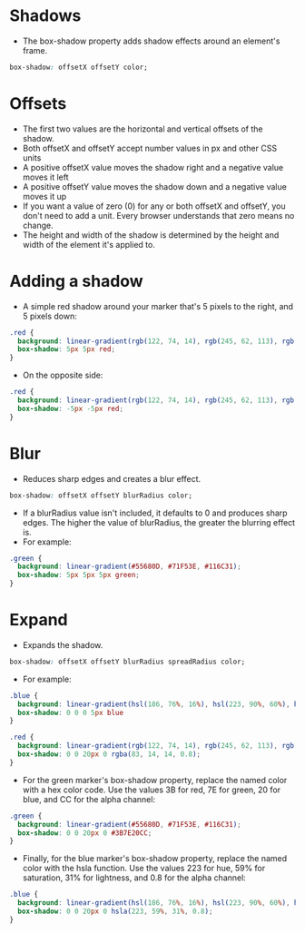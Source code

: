 # Shadows
- The box-shadow property adds shadow effects around an element's frame.
```css
box-shadow: offsetX offsetY color;
```

# Offsets
- The first two values are the horizontal and vertical offsets of the shadow.
- Both offsetX and offsetY accept number values in px and other CSS units
- A positive offsetX value moves the shadow right and a negative value moves it left
- A positive offsetY value moves the shadow down and a negative value moves it up
- If you want a value of zero (0) for any or both offsetX and offsetY, you don't need to add a unit. Every browser understands that zero means no change.
- The height and width of the shadow is determined by the height and width of the element it's applied to. 


# Adding a shadow
- A simple red shadow around your marker that's 5 pixels to the right, and 5 pixels down:
```css
.red {
  background: linear-gradient(rgb(122, 74, 14), rgb(245, 62, 113), rgb(162, 27, 27));
  box-shadow: 5px 5px red;
}
```
- On the opposite side:
```css
.red {
  background: linear-gradient(rgb(122, 74, 14), rgb(245, 62, 113), rgb(162, 27, 27));
  box-shadow: -5px -5px red;
}
```

# Blur
- Reduces sharp edges and creates a blur effect.
```css
box-shadow: offsetX offsetY blurRadius color;
```
- If a blurRadius value isn't included, it defaults to 0 and produces sharp edges. The higher the value of blurRadius, the greater the blurring effect is.
- For example:
```css
.green {
  background: linear-gradient(#55680D, #71F53E, #116C31);
  box-shadow: 5px 5px 5px green;
}
```

# Expand
- Expands the shadow.
```css
box-shadow: offsetX offsetY blurRadius spreadRadius color;
```
- For example:
```css
.blue {
  background: linear-gradient(hsl(186, 76%, 16%), hsl(223, 90%, 60%), hsl(240, 56%, 42%));
  box-shadow: 0 0 0 5px blue
}

.red {
  background: linear-gradient(rgb(122, 74, 14), rgb(245, 62, 113), rgb(162, 27, 27));
  box-shadow: 0 0 20px 0 rgba(83, 14, 14, 0.8);
}
```
- For the green marker's box-shadow property, replace the named color with a hex color code. Use the values 3B for red, 7E for green, 20 for blue, and CC for the alpha channel:
```css
.green {
  background: linear-gradient(#55680D, #71F53E, #116C31);
  box-shadow: 0 0 20px 0 #3B7E20CC;
}
```
- Finally, for the blue marker's box-shadow property, replace the named color with the hsla function. Use the values 223 for hue, 59% for saturation, 31% for lightness, and 0.8 for the alpha channel:
```css
.blue {
  background: linear-gradient(hsl(186, 76%, 16%), hsl(223, 90%, 60%), hsl(240, 56%, 42%));
  box-shadow: 0 0 20px 0 hsla(223, 59%, 31%, 0.8);
}
```
